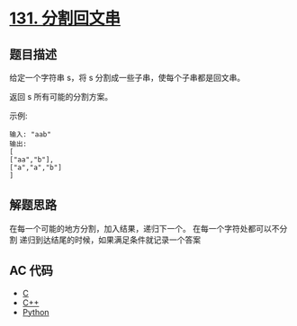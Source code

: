 # [131. 分割回文串](https://leetcode-cn.com/problems/palindrome-partitioning)

## 题目描述

给定一个字符串 s，将 s 分割成一些子串，使每个子串都是回文串。

返回 s 所有可能的分割方案。

示例:

    输入: "aab"
    输出:
    [
    ["aa","b"],
    ["a","a","b"]
    ]

## 解题思路

在每一个可能的地方分割，加入结果，递归下一个。
在每一个字符处都可以不分割
递归到达结尾的时候，如果满足条件就记录一个答案

## AC 代码

- [C](131.c)
- [C++](131.cpp)
- [Python](131.py)

